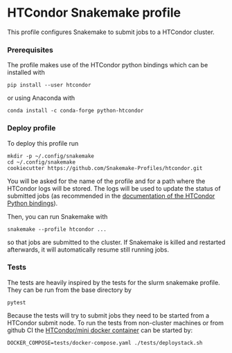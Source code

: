 # HTCondor Snakemake profile

This profile configures Snakemake to submit jobs to a HTCondor cluster.

### Prerequisites
The profile makes use of the HTCondor python bindings which can be installed with 

    pip install --user htcondor
    
or using Anaconda with

    conda install -c conda-forge python-htcondor

### Deploy profile

To deploy this profile run

    mkdir -p ~/.config/snakemake
    cd ~/.config/snakemake
    cookiecutter https://github.com/Snakemake-Profiles/htcondor.git

You will be asked for the name of the profile and for a path where the HTCondor logs will be stored. 
The logs will be used to update the status of submitted jobs (as recommended in the [documentation of the HTCondor Python bindings](https://htcondor.readthedocs.io/en/latest/apis/python-bindings/tutorials/Scalable-Job-Tracking.html)).

Then, you can run Snakemake with

    snakemake --profile htcondor ...

so that jobs are submitted to the cluster. If Snakemake is killed and restarted afterwards, it will automatically resume still running jobs.


### Tests
The tests are heavily inspired by the tests for the slurm snakemake profile. They can be run from the base directory by 
```
pytest
```

Because the tests will try to submit jobs they need to be started from a HTCondor submit node. To run the tests from non-cluster machines or from github CI the [HTCondor/mini docker container](https://github.com/htcondor/htcondor/blob/master/build/docker/services/README.md) can be started by:
```
DOCKER_COMPOSE=tests/docker-compose.yaml ./tests/deploystack.sh
```
